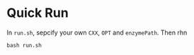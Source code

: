 # Quick Run
In `run.sh`, sepcify your own `CXX`, `OPT` and `enzymePath`. Then rhn
```
bash run.sh
```